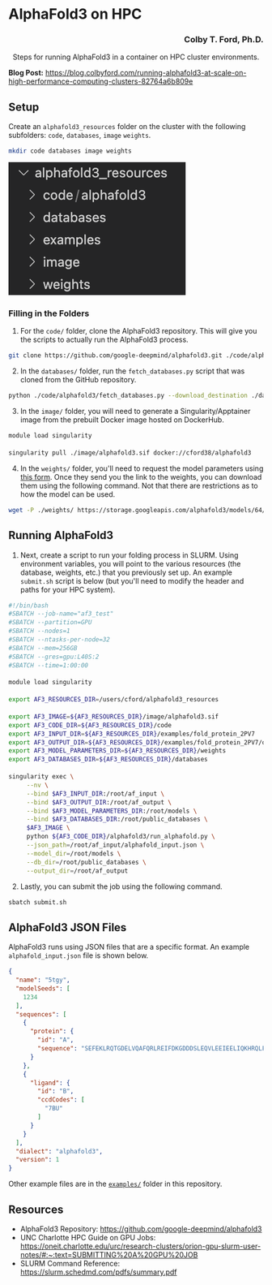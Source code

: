 # AlphaFold3 on HPC

<h3 align="right">Colby T. Ford, Ph.D.</h3>

<p align="middle">Steps for running AlphaFold3 in a container on HPC cluster environments.</p>

**Blog Post:** https://blog.colbyford.com/running-alphafold3-at-scale-on-high-performance-computing-clusters-82764a6b809e

## Setup

Create an `alphafold3_resources` folder on the cluster with the following subfolders: `code`, `databases`, `image` `weights`.

```bash
mkdir code databases image weights
```

![Placeholder folders](folders.png)

### Filling in the Folders

1. For the `code/` folder, clone the AlphaFold3 repository. This will give you the scripts to actually run the AlphaFold3 process.

```bash
git clone https://github.com/google-deepmind/alphafold3.git ./code/alphafold3
```

2. In the `databases/` folder, run the `fetch_databases.py` script that was cloned from the GitHub repository.

```bash
python ./code/alphafold3/fetch_databases.py --download_destination ./databases
```

3. In the `image/` folder, you will need to generate a Singularity/Apptainer image from the prebuilt Docker image hosted on DockerHub.

```bash
module load singularity

singularity pull ./image/alphafold3.sif docker://cford38/alphafold3
```


4. In the `weights/` folder, you'll need to request the model parameters using [this form](https://forms.gle/svvpY4u2jsHEwWYS6). Once they send you the link to the weights, you can download them using the following command. Not that there are restrictions as to how the model can be used.

```bash
wget -P ./weights/ https://storage.googleapis.com/alphafold3/models/64/<your_key>/af3.bin.zst
```


## Running AlphaFold3

1. Next, create a script to run your folding process in SLURM. Using environment variables, you will point to the various resources (the database, weights, etc.) that you previously set up. An example `submit.sh` script is below (but you'll need to modify the header and paths for your HPC system).

```bash
#!/bin/bash
#SBATCH --job-name="af3_test"
#SBATCH --partition=GPU
#SBATCH --nodes=1
#SBATCH --ntasks-per-node=32
#SBATCH --mem=256GB
#SBATCH --gres=gpu:L40S:2
#SBATCH --time=1:00:00

module load singularity

export AF3_RESOURCES_DIR=/users/cford/alphafold3_resources

export AF3_IMAGE=${AF3_RESOURCES_DIR}/image/alphafold3.sif
export AF3_CODE_DIR=${AF3_RESOURCES_DIR}/code
export AF3_INPUT_DIR=${AF3_RESOURCES_DIR}/examples/fold_protein_2PV7
export AF3_OUTPUT_DIR=${AF3_RESOURCES_DIR}/examples/fold_protein_2PV7/output
export AF3_MODEL_PARAMETERS_DIR=${AF3_RESOURCES_DIR}/weights
export AF3_DATABASES_DIR=${AF3_RESOURCES_DIR}/databases

singularity exec \
     --nv \
     --bind $AF3_INPUT_DIR:/root/af_input \
     --bind $AF3_OUTPUT_DIR:/root/af_output \
     --bind $AF3_MODEL_PARAMETERS_DIR:/root/models \
     --bind $AF3_DATABASES_DIR:/root/public_databases \
     $AF3_IMAGE \
     python ${AF3_CODE_DIR}/alphafold3/run_alphafold.py \
     --json_path=/root/af_input/alphafold_input.json \
     --model_dir=/root/models \
     --db_dir=/root/public_databases \
     --output_dir=/root/af_output
```


2. Lastly, you can submit the job using the following command.

```bash
sbatch submit.sh
```


## AlphaFold3 JSON Files

AlphaFold3 runs using JSON files that are a specific format. An example `alphafold_input.json` file is shown below.

```json
{
  "name": "5tgy",
  "modelSeeds": [
    1234
  ],
  "sequences": [
    {
      "protein": {
        "id": "A",
        "sequence": "SEFEKLRQTGDELVQAFQRLREIFDKGDDDSLEQVLEEIEELIQKHRQLFDNRQEAADTEAAKQGDQWVQLFQRFREAIDKGDKDSLEQLLEELEQALQKIRELAEKKN"
      }
    },
    {
      "ligand": {
        "id": "B",
        "ccdCodes": [
          "7BU"
        ]
      }
    }
  ],
  "dialect": "alphafold3",
  "version": 1
}
```

Other example files are in the [`examples/`](examples/) folder in this repository.

## Resources

- AlphaFold3 Repository: https://github.com/google-deepmind/alphafold3
- UNC Charlotte HPC Guide on GPU Jobs: https://oneit.charlotte.edu/urc/research-clusters/orion-gpu-slurm-user-notes/#:~:text=SUBMITTING%20A%20GPU%20JOB
- SLURM Command Reference: https://slurm.schedmd.com/pdfs/summary.pdf
